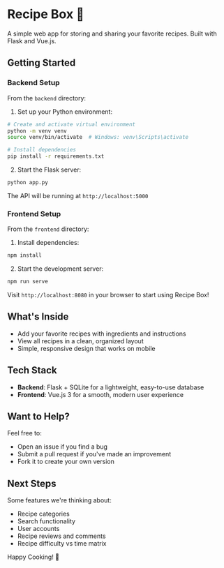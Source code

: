 # Recipe Box 🍳

A simple web app for storing and sharing your favorite recipes. Built with Flask and Vue.js.

## Getting Started

### Backend Setup

From the `backend` directory:

1. Set up your Python environment:
```bash
# Create and activate virtual environment
python -m venv venv
source venv/bin/activate  # Windows: venv\Scripts\activate

# Install dependencies
pip install -r requirements.txt
```

2. Start the Flask server:
```bash
python app.py
```

The API will be running at `http://localhost:5000`

### Frontend Setup

From the `frontend` directory:

1. Install dependencies:
```bash
npm install
```

2. Start the development server:
```bash
npm run serve
```

Visit `http://localhost:8080` in your browser to start using Recipe Box!

## What's Inside

- Add your favorite recipes with ingredients and instructions
- View all recipes in a clean, organized layout
- Simple, responsive design that works on mobile

## Tech Stack

- **Backend**: Flask + SQLite for a lightweight, easy-to-use database
- **Frontend**: Vue.js 3 for a smooth, modern user experience

## Want to Help?

Feel free to:
- Open an issue if you find a bug
- Submit a pull request if you've made an improvement
- Fork it to create your own version

## Next Steps

Some features we're thinking about:
- Recipe categories
- Search functionality
- User accounts
- Recipe reviews and comments
- Recipe difficulty vs time matrix

Happy Cooking! 🥘